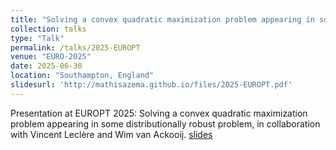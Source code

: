 ```yaml
---
title: "Solving a convex quadratic maximization problem appearing in some distributionally robust problem"
collection: talks
type: "Talk"
permalink: /talks/2025-EUROPT
venue: "EURO-2025"
date: 2025-06-30
location: "Southampton, England"
slidesurl: 'http://mathisazema.github.io/files/2025-EUROPT.pdf'
---
```

Presentation at EUROPT 2025: Solving a convex quadratic maximization problem appearing in some distributionally robust problem, in collaboration with Vincent Leclère and Wim van Ackooij.
[slides](../files/2025-EURO.pdf)